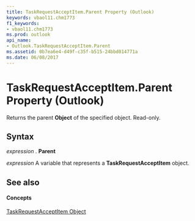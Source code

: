 ```yaml
---
title: TaskRequestAcceptItem.Parent Property (Outlook)
keywords: vbaol11.chm1773
f1_keywords:
- vbaol11.chm1773
ms.prod: outlook
api_name:
- Outlook.TaskRequestAcceptItem.Parent
ms.assetid: 0b7ea6e4-d49f-c35f-b515-24bbd014771a
ms.date: 06/08/2017
---
```



# TaskRequestAcceptItem.Parent Property (Outlook)

Returns the parent  **Object** of the specified object. Read-only.


## Syntax

 _expression_ . **Parent**

 _expression_ A variable that represents a **TaskRequestAcceptItem** object.


## See also


#### Concepts


[TaskRequestAcceptItem Object](Outlook.TaskRequestAcceptItem.md)

